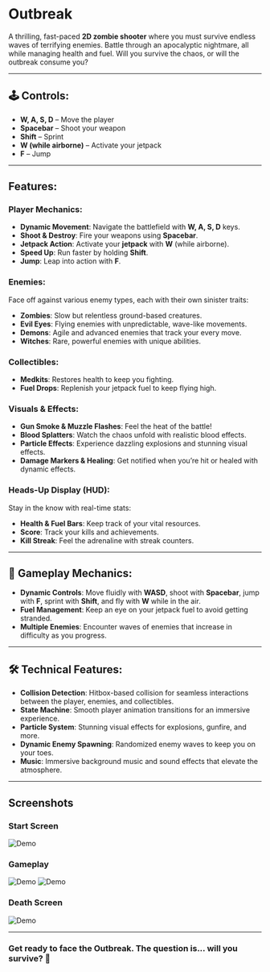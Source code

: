 # **Outbreak**

A thrilling, fast-paced **2D zombie shooter** where you must survive endless waves of terrifying enemies. Battle through an apocalyptic nightmare, all while managing health and fuel. Will you survive the chaos, or will the outbreak consume you?

---

## **🕹️ Controls**:

- **W, A, S, D** – Move the player
- **Spacebar** – Shoot your weapon
- **Shift** – Sprint
- **W (while airborne)** – Activate your jetpack
- **F** – Jump

---

## **Features**:

### **Player Mechanics**:

- **Dynamic Movement**: Navigate the battlefield with **W, A, S, D** keys.
- **Shoot & Destroy**: Fire your weapons using **Spacebar**.
- **Jetpack Action**: Activate your **jetpack** with **W** (while airborne).
- **Speed Up**: Run faster by holding **Shift**.
- **Jump**: Leap into action with **F**.

### **Enemies**:

Face off against various enemy types, each with their own sinister traits:

- **Zombies**: Slow but relentless ground-based creatures.
- **Evil Eyes**: Flying enemies with unpredictable, wave-like movements.
- **Demons**: Agile and advanced enemies that track your every move.
- **Witches**: Rare, powerful enemies with unique abilities.

### **Collectibles**:

- **Medkits**: Restores health to keep you fighting.
- **Fuel Drops**: Replenish your jetpack fuel to keep flying high.

### **Visuals & Effects**:

- **Gun Smoke & Muzzle Flashes**: Feel the heat of the battle!
- **Blood Splatters**: Watch the chaos unfold with realistic blood effects.
- **Particle Effects**: Experience dazzling explosions and stunning visual effects.
- **Damage Markers & Healing**: Get notified when you’re hit or healed with dynamic effects.

### **Heads-Up Display (HUD)**:

Stay in the know with real-time stats:

- **Health & Fuel Bars**: Keep track of your vital resources.
- **Score**: Track your kills and achievements.
- **Kill Streak**: Feel the adrenaline with streak counters.

---

## **🔧 Gameplay Mechanics**:

- **Dynamic Controls**: Move fluidly with **WASD**, shoot with **Spacebar**, jump with **F**, sprint with **Shift**, and fly with **W** while in the air.
- **Fuel Management**: Keep an eye on your jetpack fuel to avoid getting stranded.
- **Multiple Enemies**: Encounter waves of enemies that increase in difficulty as you progress.

---

## **🛠️ Technical Features**:

- **Collision Detection**: Hitbox-based collision for seamless interactions between the player, enemies, and collectibles.
- **State Machine**: Smooth player animation transitions for an immersive experience.
- **Particle System**: Stunning visual effects for explosions, gunfire, and more.
- **Dynamic Enemy Spawning**: Randomized enemy waves to keep you on your toes.
- **Music**: Immersive background music and sound effects that elevate the atmosphere.

---

## Screenshots

### Start Screen

![Demo](https://cloud-jl6fy1rfq-hack-club-bot.vercel.app/0screenshot_from_2024-12-10_21-08-13.png)

### Gameplay

![Demo](https://cloud-l2cqxgovq-hack-club-bot.vercel.app/0screenshot_from_2024-12-10_21-11-03.png)
![Demo](https://cloud-mihqys1t0-hack-club-bot.vercel.app/0screenshot_from_2024-12-10_21-10-46.png)

### Death Screen

![Demo](https://cloud-d2coe0y28-hack-club-bot.vercel.app/0screenshot_from_2024-12-10_21-11-36.png)

---

### Get ready to face the **Outbreak**. The question is... will you survive? 👀
